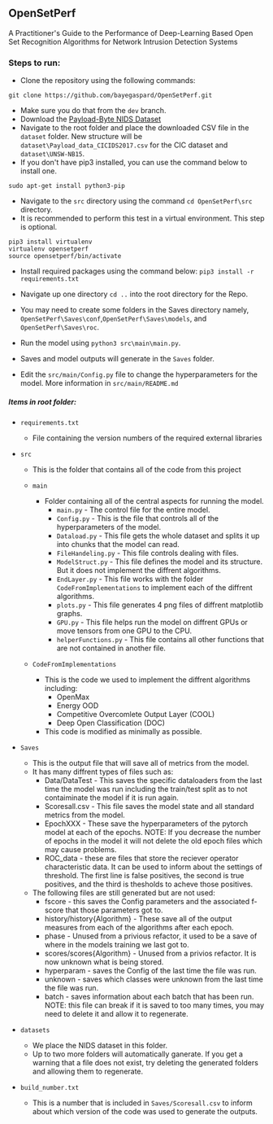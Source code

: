 ## OpenSetPerf
A Practitioner's Guide to the Performance of Deep-Learning Based Open Set Recognition Algorithms for Network Intrusion Detection Systems

### Steps to run:

- Clone the repository using the following commands:

`git clone https://github.com/bayegaspard/OpenSetPerf.git`
- Make sure you do that from the `dev` branch.
- Download the [Payload-Byte NIDS Dataset](https://github.com/Yasir-ali-farrukh/Payload-Byte/tree/main/Data) 
- Navigate to the root folder and place the downloaded CSV file in the `dataset` folder. New structure will be `dataset\Payload_data_CICIDS2017.csv` for the CIC dataset and `dataset\UNSW-NB15`.
- If you don't have pip3 installed, you can use the command below to install one.

`sudo apt-get install python3-pip
`
- Navigate to the `src` directory using the command `cd OpenSetPerf\src` directory.
- It is recommended to perform this test in a virtual environment. This step is optional.
```
pip3 install virtualenv
virtualenv opensetperf
source opensetperf/bin/activate
```
- Install required packages using the command below:
`pip3 install -r requirements.txt
`
- Navigate up one directory `cd ..` into the root directory for the Repo.
- You may need to create some folders in the Saves directory namely, `OpenSetPerf\Saves\conf`,`OpenSetPerf\Saves\models`, and `OpenSetPerf\Saves\roc`.
- Run the model using `python3 src\main\main.py`.
- Saves and model outputs will generate in the `Saves` folder.

- Edit the `src/main/Config.py` file to change the hyperparameters for the model. More information in `src/main/README.md`



##### Items in root folder: 


- `requirements.txt`
  - File containing the version numbers of the required external libraries

- `src`
  - This is the folder that contains all of the code from this project
  - `main`
    - Folder containing all of the central aspects for running the model.
      - `main.py` - The control file for the entire model.
      - `Config.py` - This is the file that controls all of the hyperparameters of the model.
      - `Dataload.py` - This file gets the whole dataset and splits it up into chunks that the model can read.
      - `FileHandeling.py` - This file controls dealing with files.
      - `ModelStruct.py` - This file defines the model and its structure. But it does not implement the diffrent algorithms.
      - `EndLayer.py` - This file works with the folder `CodeFromImplementations` to implement each of the diffrent algorithms.
      - `plots.py` - This file generates 4 png files of diffrent matplotlib graphs.
      - `GPU.py` - This file helps run the model on diffrent GPUs or move tensors from one GPU to the CPU.
      - `helperFunctions.py` - This file contains all other functions that are not contained in another file.

  - `CodeFromImplementations`
    - This is the code we used to implement the diffrent algorithms including:
      - OpenMax
      - Energy OOD
      - Competitive Overcomlete Output Layer (COOL)
      - Deep Open Classification (DOC)
    - This code is modified as minimally as possible.

- `Saves`
  - This is the output file that will save all of metrics from the model.
  - It has many diffrent types of files such as:
    - Data/DataTest - This saves the specific dataloaders from the last time the model was run including the train/test split as to not contaiminate the model if it is run again.
    - Scoresall.csv - This file saves the model state and all standard metrics from the model. 
    - EpochXXX - These save the hyperparameters of the pytorch model at each of the epochs. NOTE: If you decrease the number of epochs in the model it will not delete the old epoch files which may cause problems.
    - ROC_data - these are files that store the reciever operator characteristic data. It can be used to inform about the settings of threshold. The first line is false positives, the second is true positives, and the third is thesholds to acheve those positives.
  - The following files are still generated but are not used:
    - fscore - this saves the Config parameters and the associated f-score that those parameters got to.
    - history/history{Algorithm} - These save all of the output measures from each of the algorithms after each epoch. 
    - phase - Unused from a privious refactor, it used to be a save of where in the models training we last got to.
    - scores/scores{Algorithm} - Unused from a privios refactor. It is now unknown what is being stored.
    - hyperparam - saves the Config of the last time the file was run.
    - unknown - saves which classes were unknown from the last time the file was run.
    - batch - saves information about each batch that has been run. NOTE: this file can break if it is saved to too many times, you may need to delete it and allow it to regenerate.

- `datasets`
  - We place the NIDS dataset in this folder.
  - Up to two more folders will automatically ganerate. If you get a warning that a file does not exist, try deleting the generated folders and allowing them to regenerate.

- `build_number.txt`
  - This is a number that is included in `Saves/Scoresall.csv` to inform about which version of the code was used to generate the outputs.